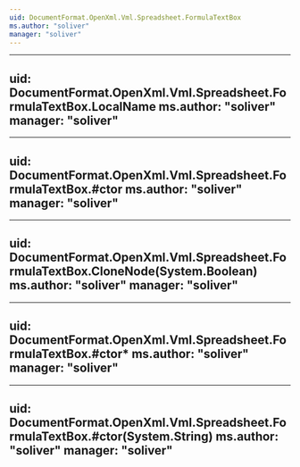 ```yaml
---
uid: DocumentFormat.OpenXml.Vml.Spreadsheet.FormulaTextBox
ms.author: "soliver"
manager: "soliver"
---
```


---
uid: DocumentFormat.OpenXml.Vml.Spreadsheet.FormulaTextBox.LocalName
ms.author: "soliver"
manager: "soliver"
---

---
uid: DocumentFormat.OpenXml.Vml.Spreadsheet.FormulaTextBox.#ctor
ms.author: "soliver"
manager: "soliver"
---

---
uid: DocumentFormat.OpenXml.Vml.Spreadsheet.FormulaTextBox.CloneNode(System.Boolean)
ms.author: "soliver"
manager: "soliver"
---

---
uid: DocumentFormat.OpenXml.Vml.Spreadsheet.FormulaTextBox.#ctor*
ms.author: "soliver"
manager: "soliver"
---

---
uid: DocumentFormat.OpenXml.Vml.Spreadsheet.FormulaTextBox.#ctor(System.String)
ms.author: "soliver"
manager: "soliver"
---
